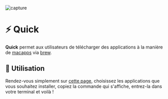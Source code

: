 ![capture](#)

# ⚡️ Quick

**Quick** permet aux utilisateurs de télécharger des applications à la manière de [macapps](https://macapps.link) via [brew](https://brew.sh).

## 🔰 Utilisation

Rendez-vous simplement sur [cette page](#), choisissez les applications que vous souhaitez installer, copiez la commande qui s'affiche, entrez-la dans votre terminal et voilà !